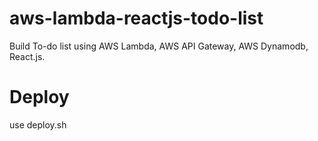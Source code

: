 # aws-lambda-reactjs-todo-list

Build To-do list using AWS Lambda, AWS API Gateway, AWS Dynamodb, React.js.

# Deploy

use deploy.sh
